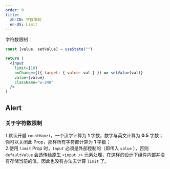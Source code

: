 ```yaml
---
order: 0
title:
  zh-CN: 字数限制
  en-US: Limit
---
```


字符数限制：

```jsx
const [value, setValue] = useState("")

return (
  <Input
    limit={10}
    onChange={({ target: { value: val } }) => setValue(val)}
    value={value}
    className="w-240"
  />
)
```

## Alert

### 关于字符数限制

1.默认开启 `countHanzi`，一个汉字计算为 **1** 字数，数字与英文计算为 **0.5** 字数；你可以关闭此 Prop，那样所有字符都计算为 **1** 字数；  
2.使用 `limit` Prop 时，`Input` 必须是外部控制的（即传入 `value` ），否则 `defaultValue` 会透传给原生 `<input />` 元素处理，在这样的设计下组件内部并没有存储当前的值，因此也没有办法去计算 `limit` 了。
